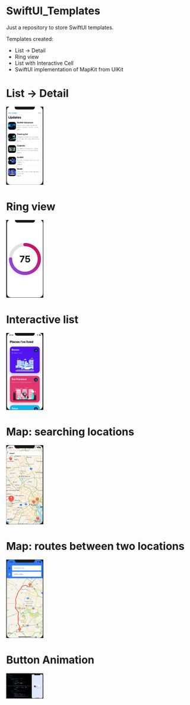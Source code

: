 # SwiftUI_Templates
Just a repository to store SwiftUI templates.

Templates created:
- List -> Detail
- Ring view
- List with Interactive Cell
- SwiftUI implementation of MapKit from UIKit

# List -> Detail
<img src="SwiftUI_Templates/ReadMe/Images/listAndDetail.png" width=100>

# Ring view
<img src="SwiftUI_Templates/ReadMe/Images/ringView.png" width=100>

# Interactive list
<img src="SwiftUI_Templates/ReadMe/Images/PlacesLivedList.png" width=100>

# Map: searching locations
<img src="SwiftUI_Templates/ReadMe/Images/mapkitUIKit.png" width=100>

# Map: routes between two locations
<img src="SwiftUI_Templates/ReadMe/Images/routeBetweenTwo.png" width=100>

# Button Animation
<img src="SwiftUI_Templates/ReadMe/Images/buttonAnimation.gif" width=100>
